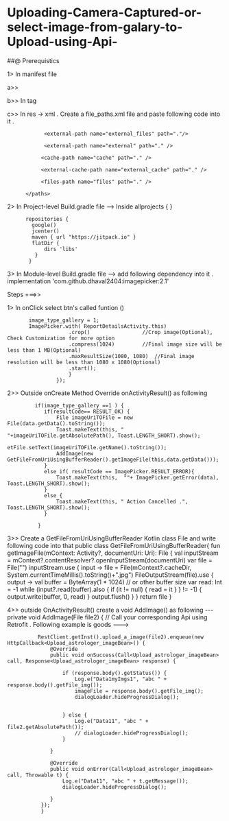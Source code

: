 # Uploading-Camera-Captured-or-select-image-from-galary-to-Upload-using-Api-

##@ Prerequistics


 1> In manifest file 

a>>  
          <uses-permission android:name="android.permission.WRITE_EXTERNAL_STORAGE" />
              <uses-permission android:name="android.permission.READ_EXTERNAL_STORAGE" />

b>> In <application >  tag         
         <provider
            android:name="androidx.core.content.FileProvider"
            android:authorities="${applicationId}.provider"
            android:exported="false"
            android:grantUriPermissions="true"
            tools:replace="android:authorities">
           <meta-data
                android:name="android.support.FILE_PROVIDER_PATHS"
                android:resource="@xml/file_paths"
                tools:replace="android:resource" />
          </provider>

c>> In res -> xml  . Create  a file_paths.xml file  and paste following code into it . 
              <?xml version="1.0" encoding="utf-8"?>
         <paths>
                <external-path name="my_images" path="Android/data/<write_your_package_here>" />
                   <external-path
                    name="external_files"
                    path="." />
       
                <external-path name="external_files" path="."/>
      
                <external-path name="external" path="." />
            
               <cache-path name="cache" path="." />
          
               <external-cache-path name="external_cache" path="." />
           
               <files-path name="files" path="." />
          
          </paths>

2>   In   Project-level  Build.gradle file -->  Inside allprojects { }      

          repositories {
            google()
            jcenter()
            maven { url "https://jitpack.io" }
            flatDir {
                dirs 'libs'
             }
           }
 
3>  In   Module-level Build.gradle file   --> add following dependency into it .            
           implementation 'com.github.dhaval2404:imagepicker:2.1'


Steps ===>> 

1>      In  onClick select btn's called  funtion  ()
       
           image_type_gallery = 1;
           ImagePicker.with( ReportDetailsActivity.this)
                        .crop()	    			//Crop image(Optional), Check Customization for more option
                        .compress(1024)			//Final image size will be less than 1 MB(Optional)
                        .maxResultSize(1080, 1080)	//Final image resolution will be less than 1080 x 1080(Optional)
                        .start();
                        }
                    });

2>>  Outside onCreate  Method  Override  onActivityResult() as following                    

             if(image_type_gallery ==1 ) {
                if(resultCode== RESULT_OK) {
                    File imageUriTOFile = new File(data.getData().toString());
                    Toast.makeText(this, " "+imageUriTOFile.getAbsolutePath(), Toast.LENGTH_SHORT).show();
                        etFile.setText(imageUriTOFile.getName().toString());
                    AddImage(new GetFileFromUriUsingBufferReader().getImageFile(this,data.getData()));
                }
                else if( resultCode == ImagePicker.RESULT_ERROR){
                    Toast.makeText(this,  ""+ ImagePicker.getError(data), Toast.LENGTH_SHORT).show();
                }
                else {
                    Toast.makeText(this, " Action Cancelled .", Toast.LENGTH_SHORT).show();
                }
                
              }

3>> Create a GetFileFromUriUsingBufferReader  Kotlin class  File  and write  following code into that 
          public class GetFileFromUriUsingBufferReader{
               fun getImageFile(mContext: Activity?, documentUri: Uri): File {
                   val inputStream = mContext?.contentResolver?.openInputStream(documentUri)
                   var file =  File("")
                   inputStream.use { input ->
                       file =
                           File(mContext?.cacheDir, System.currentTimeMillis().toString()+".jpg")
                       FileOutputStream(file).use { output ->
                           val buffer =
                               ByteArray(1 * 1024) // or other buffer size
                           var read: Int = -1
                           while (input?.read(buffer).also {
                                   if (it != null) {
                                       read = it
                                   }
                               } != -1) {
                               output.write(buffer, 0, read)
                         }
                        output.flush()
                       }
                     }
                     return file
              }

4>> outside  OnActivityResult() create a void AddImage()  as following ---    
          private void AddImage(File file2) {
              //  Call your  corresponding Api  using Retrofit   .   Following example  is goods   --->   
              
              RestClient.getInst().upload_a_image(file2).enqueue(new HttpCallback<Upload_astrologer_imageBean>() {
                  @Override
                  public void onSuccess(Call<Upload_astrologer_imageBean> call, Response<Upload_astrologer_imageBean> response) {
                  
                      if (response.body().getStatus()) {
                          Log.e("Data1myImgs1", "abc " + response.body().getFile_img());
                          imageFile = response.body().getFile_img();
                          dialogLoader.hideProgressDialog();
                          
                          
                      } else {
                          Log.e("Data11", "abc " + file2.getAbsolutePath());
                          // dialogLoader.hideProgressDialog();
                      }
     
                  }
        
                  @Override
                  public void onError(Call<Upload_astrologer_imageBean> call, Throwable t) {
                      Log.e("Data11", "abc " + t.getMessage());
                      dialogLoader.hideProgressDialog();
     
                  }
               });
               }
       
